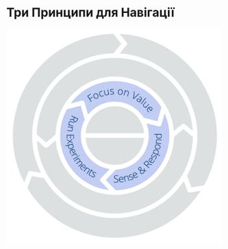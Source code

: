 # Три Принципи для Навігації


![Три принципи навігації: Зосередьтеся на Цінності – Відчувайте і Реагуйте – Проводьте Експерименти](img/csf/csf-light-navigation.png)
